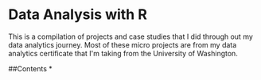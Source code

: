 # Data Analysis with R

This is a compilation of projects and case studies that I did through out my data analytics journey. Most of these micro projects are from my data analytics certificate that I'm taking from the University of Washington. 

##Contents
*
